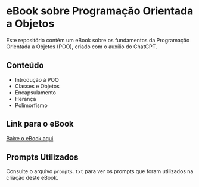 # eBook sobre Programação Orientada a Objetos

Este repositório contém um eBook sobre os fundamentos da Programação Orientada a Objetos (POO), criado com o auxílio do ChatGPT.

## Conteúdo
- Introdução à POO
- Classes e Objetos
- Encapsulamento
- Herança
- Polimorfismo

## Link para o eBook
[Baixe o eBook aqui]()

## Prompts Utilizados
Consulte o arquivo `prompts.txt` para ver os prompts que foram utilizados na criação deste eBook.
